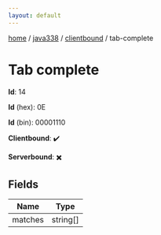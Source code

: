 ```yaml
---
layout: default
---
```


[home](/)  /  [java338](/protocol/java338)  /  [clientbound](/protocol/java338/clientbound)  /  tab-complete

# Tab complete

**Id**: 14

**Id** (hex): 0E

**Id** (bin): 00001110

**Clientbound**: ✔️

**Serverbound**: ✖️

## Fields

Name | Type
---|---
matches | string[]
